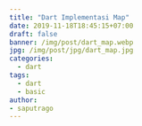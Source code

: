 ```yaml
---
title: "Dart Implementasi Map"
date: 2019-11-18T18:45:15+07:00
draft: false
banner: /img/post/dart_map.webp
jpg: /img/post/jpg/dart_map.jpg
categories:
  - dart
tags:
  - dart
  - basic
author: 
- saputrago  
---
```


